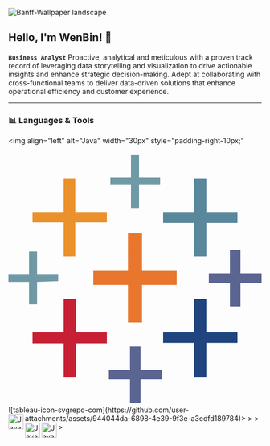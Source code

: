 ![Banff-Wallpaper landscape](https://github.com/user-attachments/assets/9f265fe0-dfd7-4274-84c1-fa3ae071a9b8)

## Hello, I'm WenBin! 👋

**`Business Analyst`**
Proactive, analytical and meticulous with a proven track record of leveraging data storytelling and visualization to drive actionable insights and enhance strategic decision-making. 
Adept at collaborating with cross-functional teams to deliver data-driven solutions that enhance operational efficiency and customer experience.

---
### 📊 Languages & Tools
<img align="left" alt="Java" width="30px" style="padding-right-10px;" <?xml version="1.0" encoding="UTF-8"?>
<!-- Uploaded to: SVG Repo, www.svgrepo.com, Generator: SVG Repo Mixer Tools -->
<svg width="800px" height="800px" viewBox="0 -2.5 256 256" version="1.1" xmlns="http://www.w3.org/2000/svg" xmlns:xlink="http://www.w3.org/1999/xlink" preserveAspectRatio="xMidYMid">
    <g>
        <polygon fill="#7099A6" points="123.929417 11.5932444 123.929417 23.2338083 103.108897 23.2338083 103.108897 30.8049067 123.929417 30.8049067 123.929417 53.9913956 132.068348 53.9913956 132.068348 30.8049067 153.409382 30.8049067 153.409382 23.2338083 132.068348 23.2338083 132.068348 0 123.929417 0">

</polygon>
        <polygon fill="#EB912C" points="55.8841702 41.1205283 55.8841702 58.0135416 24.369473 58.0135416 24.369473 68.6130794 55.8841702 68.6130794 55.8841702 102.919619 67.5720533 102.919619 67.5720533 68.6130794 99.5599441 68.6130794 99.5599441 58.0135416 67.5720533 58.0135416 67.5720533 24.2275149 55.8841702 24.2275149">

</polygon>
        <polygon fill="#59879B" points="187.952518 41.1205283 187.952518 58.0135416 156.437821 58.0135416 156.437821 69.1335924 187.952518 69.1335924 187.952518 102.919619 200.113595 102.919619 200.113595 69.1335924 231.628292 69.1335924 231.628292 58.0135416 200.113595 58.0135416 200.113595 24.2275149 187.952518 24.2275149">

</polygon>
        <polygon fill="#E8762C" points="120.900978 98.6608762 120.900978 117.588622 85.8373283 117.588622 85.8373283 131.689793 120.900978 131.689793 120.900978 169.545285 135.096787 169.545285 135.096787 131.689793 170.160437 131.689793 170.160437 117.588622 135.096787 117.588622 135.096787 79.7331302 120.900978 79.7331302">

</polygon>
        <polygon fill="#5B6591" points="224.009874 108.219388 224.009874 120.096549 202.668841 120.096549 202.668841 129.70238 224.009874 129.70238 224.009874 153.409382 234.656731 153.409382 234.656731 129.70238 255.997765 129.70238 255.997765 120.096549 234.656731 120.096549 234.656731 96.3895467 224.009874 96.3895467">

</polygon>
        <polygon fill="#7099A6" points="20.8205206 109.260414 20.8205206 120.617062 0 120.617062 0 128.661354 20.8205206 128.661354 20.8205206 151.374649 28.9594514 151.374649 28.9594514 128.661354 50.3004851 127.904244 50.3004851 120.617062 28.9594514 120.617062 28.9594514 97.9037663 20.8205206 97.9037663">

</polygon>
        <polygon fill="#C72035" points="55.8841702 162.731297 55.8841702 179.62431 24.369473 179.62431 24.369473 190.744361 55.8841702 190.744361 55.8841702 224.530387 68.045247 224.530387 68.045247 190.744361 99.5599441 190.744361 99.5599441 179.62431 68.045247 179.62431 68.045247 145.838283 55.8841702 145.838283">

</polygon>
        <polygon fill="#1F447E" points="187.952518 162.731297 187.952518 179.62431 156.437821 179.62431 156.437821 190.223848 187.952518 190.223848 187.952518 224.530387 200.113595 224.530387 200.113595 190.223848 231.628292 190.223848 231.628292 179.62431 200.113595 179.62431 200.113595 145.838283 187.952518 145.838283">

</polygon>
        <polygon fill="#5B6591" points="122.93571 205.649961 122.93571 217.479802 101.594677 217.479802 101.594677 227.085633 122.93571 227.085633 122.93571 250.792635 133.582568 250.792635 133.582568 227.085633 154.923601 227.085633 154.923601 217.479802 133.582568 217.479802 133.582568 193.7728 122.93571 193.7728">

</polygon>
    </g>
</svg>![tableau-icon-svgrepo-com](https://github.com/user-attachments/assets/944044da-6898-4e39-9f3e-a3edfd189784)>
<img align="left" alt="Java" width="30px" style="padding-right-10px;" <img src="https://cdn.jsdelivr.net/gh/devicons/devicon@latest/icons/python/python-original.svg" />>
<img align="left" alt="Java" width="30px" style="padding-right-10px;" <img src="https://cdn.jsdelivr.net/gh/devicons/devicon@latest/icons/figma/figma-original.svg" />>
<img align="left" alt="Java" width="30px" style="padding-right-10px;" <img src="https://cdn.jsdelivr.net/gh/devicons/devicon@latest/icons/mysql/mysql-original-wordmark.svg" />>




<!--
**WenBin-Y/WenBin-Y** is a ✨ _special_ ✨ repository because its `README.md` (this file) appears on your GitHub profile.

Here are some ideas to get you started:

- 🔭 I’m currently working on ...
- 🌱 I’m currently learning ...
- 👯 I’m looking to collaborate on ...
- 🤔 I’m looking for help with ...
- 💬 Ask me about ...
- 📫 How to reach me: ...
- 😄 Pronouns: ...
- ⚡ Fun fact: ...
-->
